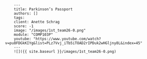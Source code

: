 
        ---
        title: Parkinson’s Passport
        authors: []
        tags: 
        client: Anette Schrag
        score: -1
        image: "/images/1st_team26-0.png"
        module: "COMP103P"
        youtube: "https://www.youtube.com/watch?v=pu8FDGkKIYg&list=PLz7Vvj_iTb5iTOAD2rIPDuk2wHGljny8L&index=45"
        ---
        ![]({{ site.baseurl }}/images/1st_team26-0.png)